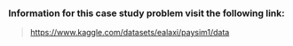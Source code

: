### Information for this case study problem visit the following link: 
> https://www.kaggle.com/datasets/ealaxi/paysim1/data